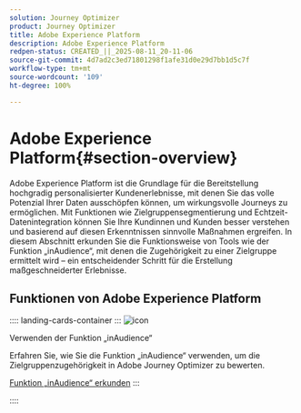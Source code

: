```yaml
---
solution: Journey Optimizer
product: Journey Optimizer
title: Adobe Experience Platform
description: Adobe Experience Platform
redpen-status: CREATED_||_2025-08-11_20-11-06
source-git-commit: 4d7ad2c3ed71801298f1afe31d0e29d7bb1d5c7f
workflow-type: tm+mt
source-wordcount: '109'
ht-degree: 100%

---
```



# Adobe Experience Platform{#section-overview}

Adobe Experience Platform ist die Grundlage für die Bereitstellung hochgradig personalisierter Kundenerlebnisse, mit denen Sie das volle Potenzial Ihrer Daten ausschöpfen können, um wirkungsvolle Journeys zu ermöglichen. Mit Funktionen wie Zielgruppensegmentierung und Echtzeit-Datenintegration können Sie Ihre Kundinnen und Kunden besser verstehen und basierend auf diesen Erkenntnissen sinnvolle Maßnahmen ergreifen. In diesem Abschnitt erkunden Sie die Funktionsweise von Tools wie der Funktion „inAudience“, mit denen die Zugehörigkeit zu einer Zielgruppe ermittelt wird – ein entscheidender Schritt für die Erstellung maßgeschneiderter Erlebnisse.

## Funktionen von Adobe Experience Platform

:::: landing-cards-container
:::
![icon](https://cdn.experienceleague.adobe.com/icons/code-branch.svg)

Verwenden der Funktion „inAudience“

Erfahren Sie, wie Sie die Funktion „inAudience“ verwenden, um die Zielgruppenzugehörigkeit in Adobe Journey Optimizer zu bewerten.

[Funktion „inAudience“ erkunden](../using/building-journeys/functions/functioninaudience.md)
:::

::::
